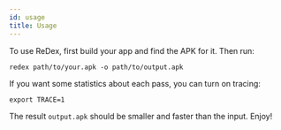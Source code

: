 ```yaml
---
id: usage
title: Usage
---
```


To use ReDex, first build your app and find the APK for it.  Then run:
```
redex path/to/your.apk -o path/to/output.apk
```

If you want some statistics about each pass, you can turn on tracing:
```
export TRACE=1
```

The result `output.apk` should be smaller and faster than the
input.  Enjoy!